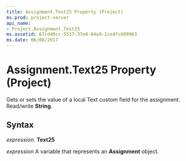 ```yaml
---
title: Assignment.Text25 Property (Project)
ms.prod: project-server
api_name:
- Project.Assignment.Text25
ms.assetid: 67cd48cc-5517-37e4-64a9-2ce4fc609963
ms.date: 06/08/2017
---
```



# Assignment.Text25 Property (Project)

Gets or sets the value of a local Text custom field for the assignment. Read/write **String**.


## Syntax

 _expression_. **Text25**

 _expression_ A variable that represents an **Assignment** object.


